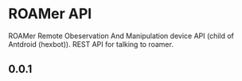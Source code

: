 # ROAMer API

ROAMer Remote Obeservation And Manipulation device API (child of Antdroid (hexbot)). REST API for talking to roamer.

## 0.0.1

